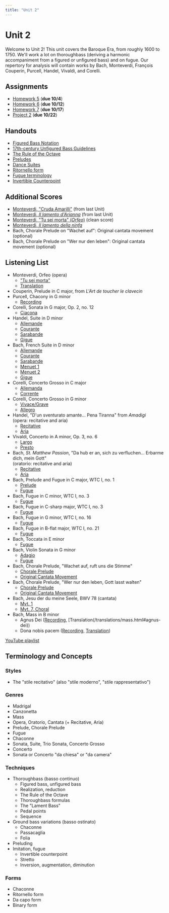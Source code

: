 ```yaml
---
title: "Unit 2"
---
```


# Unit 2

Welcome to Unit 2! This unit covers the Baroque Era, from roughly 1600 to
1750. We'll work a lot on thoroughbass (deriving a harmonic accompaniment
from a figured or unfigured bass) and on fugue. Our repertory for analysis
will contain works by Bach, Monteverdi, François Couperin, Purcell, Handel,
Vivaldi, and Corelli.

## Assignments

* [Homework 5](HW-5.pdf) (**due 10/4**)
* [Homework 6](HW-6.pdf) (**due 10/12**)
* [Homework 7](HW-7.pdf) (**due 10/17**)
* [Project 2](Project-2.pdf)  (**due 10/22**)

## Handouts

* [Figured Bass Notation](figured-bass-notation.pdf)
* [17th-century Unfigured Bass Guidelines](17th-c-guidelines.pdf)
* [The Rule of the Octave](rule-of-the-octave.pdf)
* [Preludes](preludes.pdf)
* [Dance Suites](dance-suites.pdf)
* [Ritornello form](ritornello-form.pdf)
* [Fugue terminology](fugue-terminology.pdf)
* [Invertible Counterpoint](invertible-counterpoint.pdf)

## Additional Scores

* [Monteverdi, "Cruda Amarilli"](../unit-1/cruda-amarilli.pdf) (from last Unit)
* [Monteverdi, _Il lamento d'Arianna_](../unit-1/lamento-di-arianna-solo.pdf) (from last Unit)
* [Monteverdi, "Tu sei morta" (_Orfeo_)](tu-sei-morta.pdf) (clean score)
* [Monteverdi, _Il lamento della ninfa_](lamento-della-ninfa.pdf)
* Bach, Chorale Prelude on "Wachet auf": Original cantata movement (optional)
* Bach, Chorale Prelude on "Wer nur den leben": Original cantata movement (optional)

## Listening List

* Monteverdi, Orfeo (opera)
  * ["Tu sei morta"](https://youtu.be/_7Wo-3DtI34?list=PLYyTDR5WeGuRCwU2564EYXcCq4LY-ANhp&t=434)
  * [Translation](/translations/tu-sei-morta.html)
* Couperin, Prelude in C major, from _L'Art de toucher le clavecin_
* Purcell, Chacony in G minor
  * [Recording](https://www.youtube.com/watch?v=w6B9LJdxKbA&index=6&list=PLYyTDR5WeGuRCwU2564EYXcCq4LY-ANhp&t=0s)
* Corelli, Sonata in G major, Op. 2, no. 12
  * [Ciacona](https://youtu.be/0fKD4eK7VrQ?t=4205)
* Handel, Suite in D minor
  * [Allemande](https://www.youtube.com/watch?v=IZms8zps_iA&t=0s)
  * [Courante](https://www.youtube.com/watch?v=IZms8zps_iA&t=176s)
  * [Sarabande](https://www.youtube.com/watch?v=IZms8zps_iA&t=295s)
  * [Gigue](https://www.youtube.com/watch?v=IZms8zps_iA&t=453s)
* Bach, French Suite in D minor
  * [Allemande](https://www.youtube.com/watch?v=MM605SaPPwk&index=9&list=PLYyTDR5WeGuRCwU2564EYXcCq4LY-ANhp&t=0s)
  * [Courante](https://youtu.be/MM605SaPPwk?list=PLYyTDR5WeGuRCwU2564EYXcCq4LY-ANhp&t=215)
  * [Sarabande](https://youtu.be/MM605SaPPwk?list=PLYyTDR5WeGuRCwU2564EYXcCq4LY-ANhp&t=331)
  * [Menuet 1](https://youtu.be/MM605SaPPwk?list=PLYyTDR5WeGuRCwU2564EYXcCq4LY-ANhp&t=505)
  * [Menuet 2](https://youtu.be/MM605SaPPwk?list=PLYyTDR5WeGuRCwU2564EYXcCq4LY-ANhp&t=572)
  * [Gigue](https://youtu.be/MM605SaPPwk?list=PLYyTDR5WeGuRCwU2564EYXcCq4LY-ANhp&t=688)
* Corelli, Concerto Grosso in C major
  * [Allemanda](https://youtu.be/UNsrdjzLrzM?t=5709)
  * [Corrente](https://youtu.be/UNsrdjzLrzM?t=5849)
* Corelli, Concerto Grosso in G minor
  * [Vivace/Grave](https://youtu.be/RydMnTCwJvQ?list=PLYyTDR5WeGuRCwU2564EYXcCq4LY-ANhp&t=12)
  * [Allegro](https://youtu.be/RydMnTCwJvQ?list=PLYyTDR5WeGuRCwU2564EYXcCq4LY-ANhp&t=107)
* Handel, "D'un sventurato amante... Pena Tiranna" from _Amadigi_<br>(opera: recitative and aria)
  * [Recitative](https://www.youtube.com/watch?v=76829XNGNcc&index=15&t=0s&list=PLYyTDR5WeGuRCwU2564EYXcCq4LY-ANhp)
  * [Aria](https://www.youtube.com/watch?v=kbJR2Z4LoAk&index=16&t=0s&list=PLYyTDR5WeGuRCwU2564EYXcCq4LY-ANhp)
* Vivaldi, Concerto in A minor, Op. 3, no. 6
  * [Largo](https://youtu.be/XmGQ_bvM0lQ?t=2426)
  * [Presto](https://www.youtube.com/watch?v=XmGQ_bvM0lQ&t=2533s)
* Bach, _St. Matthew Passion_, "Da hub er an, sich zu verfluchen... Erbarme dich, mein Gott"<br>(oratorio: recitative and aria)
  * [Recitative](https://www.youtube.com/watch?v=8eWhUvWK2xs&t=0)
  * [Aria](https://www.youtube.com/watch?v=0WLedpz9a40&index=19&list=PLYyTDR5WeGuRCwU2564EYXcCq4LY-ANhp&t=0s)
* Bach, Prelude and Fugue in C major, WTC I, no. 1
  * [Prelude](https://www.youtube.com/watch?v=PUBxydt6P7w&list=PLYyTDR5WeGuRCwU2564EYXcCq4LY-ANhp&t=0s&index=20)
  * [Fugue](https://www.youtube.com/watch?v=qodY3wzjhpE&t=0)
* Bach, Fugue in C minor, WTC I, no. 3
  * [Fugue](https://youtu.be/FbxiDHSBqAw?list=PLYyTDR5WeGuRCwU2564EYXcCq4LY-ANhp&t=128)
* Bach, Fugue in C-sharp major, WTC I, no. 3
  * [Fugue](https://www.youtube.com/watch?v=DkndFX_PkwA&t=0)
* Bach, Fugue in G minor, WTC I, no. 16
  * [Fugue](https://youtu.be/bGW4QhuUNHw?list=PLYyTDR5WeGuRCwU2564EYXcCq4LY-ANhp&t=131)
* Bach, Fugue in B-flat major, WTC I, no. 21
  * [Fugue](https://youtu.be/Y9KHhjUwG14?list=PLYyTDR5WeGuRCwU2564EYXcCq4LY-ANhp&t=82)
* Bach, Toccata in E minor
  * [Fugue](https://youtu.be/VAw6AJuY1ho?t=249)
* Bach, Violin Sonata in G minor
  * [Adagio](https://www.youtube.com/watch?v=Tx7yru0XlMQ&t=0)
  * [Fugue](https://www.youtube.com/watch?v=xUl2BP8JYUg&t=0)
* Bach, Chorale Prelude, "Wachet auf, ruft uns die Stimme"
  * [Chorale Prelude](https://www.youtube.com/watch?v=NHhuyhlSSiA&list=PLYyTDR5WeGuRCwU2564EYXcCq4LY-ANhp&index=24&t=0s)
  * [Original Cantata Movement](https://youtu.be/NkSK9tEUTxU?t=761)
* Bach, Chorale Prelude, "Wer nur den leben, Gott lasst walten"
  * [Chorale Prelude](https://www.youtube.com/watch?v=vhn5Aa_rr9Y&t=21s)
  * [Original Cantata Movement](https://youtu.be/sFw6IDdmm9s?t=651)
* Bach, Jesu der du meine Seele, BWV 78 (cantata)
  * [Mvt. 1](https://www.youtube.com/watch?v=nvszOlv2ffs&t=0)
  * [Mvt. 7, Choral](https://youtu.be/nvszOlv2ffs?t=1325)
* Bach, Mass in B minor
  * Agnus Dei ([Recording](https://www.youtube.com/watch?v=jCb9in4Pm8s&index=17&t=0s&list=PLYyTDR5WeGuRCwU2564EYXcCq4LY-ANhp&t=0), [Translation(/translations/mass.html#agnus-dei))
  * Dona nobis pacem ([Recording](https://www.youtube.com/watch?v=v8yOP9EUIY8&index=30&t=0s&list=PLYyTDR5WeGuRCwU2564EYXcCq4LY-ANhp&t=0), [Translation](/translations/mass.html#dona-nobis-pacem))

[YouTube playlist](https://www.youtube.com/playlist?list=PLYyTDR5WeGuRCwU2564EYXcCq4LY-ANhp)

## Terminology and Concepts

### Styles

* The "stile recitativo" (also "stile moderno", "stile rappresentativo")

### Genres

* Madrigal
* Canzonetta
* Mass
* Opera, Oratorio, Cantata (+ Recitative, Aria)
* Prelude, Chorale Prelude
* Fugue
* Chaconne
* Sonata, Suite, Trio Sonata, Concerto Grosso
* Concerto
* Sonata or Concerto "da chiesa" or "da camera"

### Techniques

* Thoroughbass (basso continuo)
  * Figured bass, unfigured bass
  * Realization, reduction
  * The Rule of the Octave
  * Thoroughbass formulas
  * The "Lament Bass"
  * Pedal points
  * Sequence
* Ground bass variations (basso ostinato)
  * Chaconne
  * Passacaglia
  * Folia
* Preluding
* Imitation, fugue
  * Invertible counterpoint
  * Stretto
  * Inversion, augmentation, diminution

### Forms

* Chaconne
* Ritornello form
* Da capo form
* Binary form
